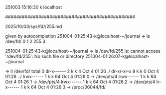 251003
15:16:30
k
localhost

###############################################

2025/10/03/sys/fd//255.md

given by autocompletion
251004-01:25:43-k@localhost-~/journal
=> ls /dev/fd/
0    1    2    255  3    

251004-01:25:43-k@localhost-~/journal
=> ls /dev/fd/255
ls: cannot access '/dev/fd/255': No such file or directory
251004-01:26:07-k@localhost-~/journal

=> ll /dev/fd/
total 0
dr-x------ 2 k k  4 Oct  4 01:26 ./
dr-xr-xr-x 9 k k  0 Oct  4 01:26 ../
lrwx------ 1 k k 64 Oct  4 01:26 0 -> /dev/pts/4
lrwx------ 1 k k 64 Oct  4 01:26 1 -> /dev/pts/4
lrwx------ 1 k k 64 Oct  4 01:26 2 -> /dev/pts/4
lr-x------ 1 k k 64 Oct  4 01:26 3 -> /proc/36044/fd/

